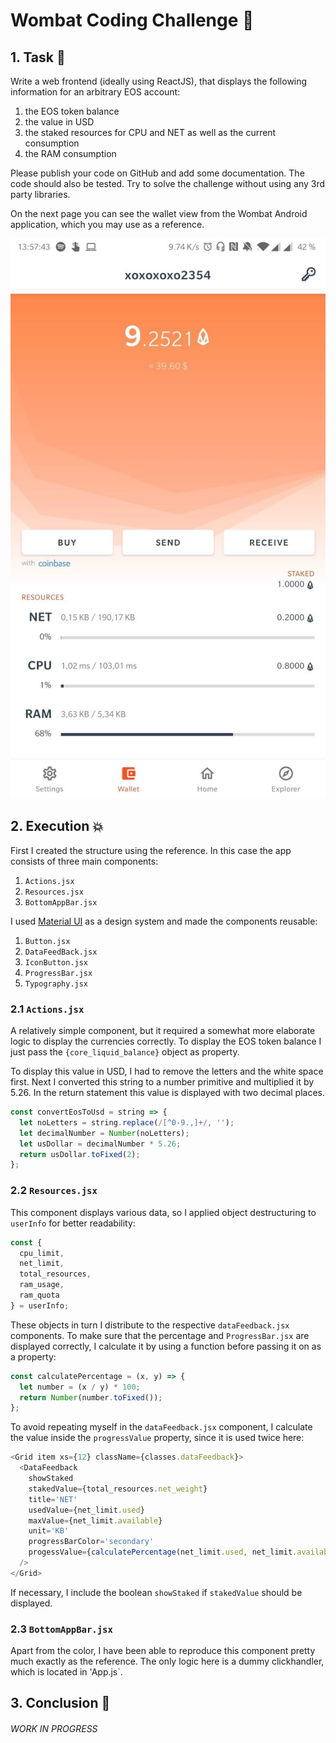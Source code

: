 # Wombat Coding Challenge 🐻

## 1. Task 📝

Write a web frontend (ideally using ReactJS), that displays the following information for an arbitrary EOS account:

1. the EOS token balance
2. the value in USD
3. the staked resources for CPU and NET as well as the current consumption
4. the RAM consumption

Please publish your code on GitHub and add some documentation. The code should also be tested. Try to solve the challenge without using any 3rd party libraries.

On the next page you can see the wallet view from the Wombat Android application, which you may use as a reference.

![Wombat Reference](/reference.jpg)

## 2. Execution 💥

First I created the structure using the reference. In this case the app consists of three main components:

1. `Actions.jsx`
2. `Resources.jsx`
3. `BottomAppBar.jsx`

I used [Material UI](https://material-ui.com/) as a design system and made the components reusable:

1. `Button.jsx`
1. `DataFeedBack.jsx`
1. `IconButton.jsx`
1. `ProgressBar.jsx`
1. `Typography.jsx`

### 2.1 `Actions.jsx`

A relatively simple component, but it required a somewhat more elaborate logic to display the currencies correctly. To display the EOS token balance I just pass the `{core_liquid_balance}` object as property.

To display this value in USD, I had to remove the letters and the white space first. Next I converted this string to a number primitive and multiplied it by 5.26. In the return statement this value is displayed with two decimal places.

```javascript
const convertEosToUsd = string => {
  let noLetters = string.replace(/[^0-9.,]+/, '');
  let decimalNumber = Number(noLetters);
  let usDollar = decimalNumber * 5.26;
  return usDollar.toFixed(2);
};
```

### 2.2 `Resources.jsx`

This component displays various data, so I applied object destructuring to `userInfo` for better readability:

```javascript
const {
  cpu_limit,
  net_limit,
  total_resources,
  ram_usage,
  ram_quota
} = userInfo;
```

These objects in turn I distribute to the respective `dataFeedback.jsx` components. To make sure that the percentage and `ProgressBar.jsx` are displayed correctly, I calculate it by using a function before passing it on as a property:

```javascript
const calculatePercentage = (x, y) => {
  let number = (x / y) * 100;
  return Number(number.toFixed());
};
```

To avoid repeating myself in the `dataFeedback.jsx` component, I calculate the value inside the `progressValue` property, since it is used twice here:

```javascript
<Grid item xs={12} className={classes.dataFeedback}>
  <DataFeedback
    showStaked
    stakedValue={total_resources.net_weight}
    title='NET'
    usedValue={net_limit.used}
    maxValue={net_limit.available}
    unit='KB'
    progressBarColor='secondary'
    progessValue={calculatePercentage(net_limit.used, net_limit.available)}
  />
</Grid>
```

If necessary, I include the boolean `showStaked` if `stakedValue` should be displayed.

### 2.3 `BottomAppBar.jsx`

Apart from the color, I have been able to reproduce this component pretty much exactly as the reference. The only logic here is a dummy clickhandler, which is located in 'App.js`.

## 3. Conclusion 🤔

###### WORK IN PROGRESS
